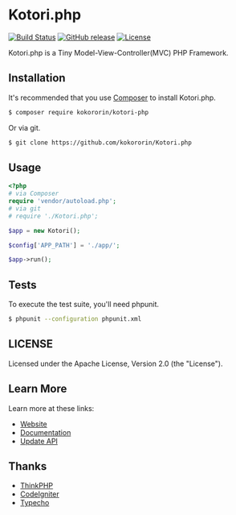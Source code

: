 # Kotori.php

[![Build Status](https://api.travis-ci.org/kokororin/Kotori.php.svg)](https://travis-ci.org/kokororin/Kotori.php)
[![GitHub release](https://img.shields.io/github/release/kokororin/Kotori.php.svg)](https://github.com/kokororin/Kotori.php/releases)
[![License](https://img.shields.io/badge/license-Apache%202-blue.svg)](https://packagist.org/packages/kokororin/kotori-php)

Kotori.php is a Tiny Model-View-Controller(MVC) PHP Framework.

## Installation

It's recommended that you use [Composer](https://getcomposer.org/) to install Kotori.php.

```bash
$ composer require kokororin/kotori-php
```

Or via git.

```bash
$ git clone https://github.com/kokororin/Kotori.php
```

## Usage

```php
<?php
# via Composer
require 'vendor/autoload.php';
# via git
# require './Kotori.php';

$app = new Kotori();

$config['APP_PATH'] = './app/';

$app->run();
```

## Tests

To execute the test suite, you'll need phpunit.

```bash
$ phpunit --configuration phpunit.xml
```

## LICENSE

Licensed under the Apache License, Version 2.0 (the "License").

## Learn More

Learn more at these links:

- [Website](https://kotori.love/archives/kotori-php-framework.html)
- [Documentation](https://github.com/kokororin/Kotori.php/wiki)
- [Update API](https://api.kotori.love/framework/latest.php)

## Thanks

- [ThinkPHP](https://github.com/top-think/thinkphp)
- [CodeIgniter](https://github.com/bcit-ci/CodeIgniter)
- [Typecho](https://github.com/typecho/typecho)